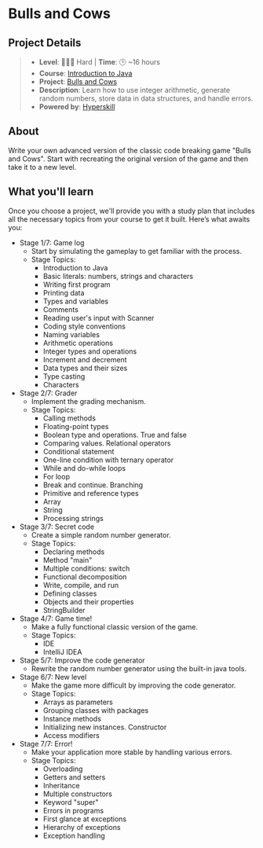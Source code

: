 # Bulls and Cows

## Project Details
> - **Level**: 🌟🌟🌟 Hard | **Time**: 🕒 ~16 hours
> - **Course**: [Introduction to Java](https://hyperskill.org/courses/8-introduction-to-java)
> - **Project**: [Bulls and Cows](https://hyperskill.org/projects/53?track=8)
> - **Description**: Learn how to use integer arithmetic, generate random numbers, store data in data structures, and 
    handle errors.
> - **Powered by**: [Hyperskill](https://hyperskill.org/)

## About

Write your own advanced version of the classic code breaking game "Bulls and Cows". Start with recreating the original 
version of the game and then take it to a new level.

## What you'll learn
Once you choose a project, we'll provide you with a study plan that includes all the necessary topics from your course 
to get it built. Here’s what awaits you:

- Stage 1/7: Game log
  - Start by simulating the gameplay to get familiar with the process.
  - Stage Topics:
    - Introduction to Java
    - Basic literals: numbers, strings and characters
    - Writing first program
    - Printing data
    - Types and variables
    - Comments
    - Reading user's input with Scanner
    - Coding style conventions
    - Naming variables
    - Arithmetic operations
    - Integer types and operations
    - Increment and decrement
    - Data types and their sizes
    - Type casting
    - Characters
- Stage 2/7: Grader
  - Implement the grading mechanism.
  - Stage Topics:
    - Calling methods
    - Floating-point types
    - Boolean type and operations. True and false
    - Comparing values. Relational operators
    - Conditional statement
    - One-line condition with ternary operator
    - While and do-while loops
    - For loop
    - Break and continue. Branching
    - Primitive and reference types
    - Array
    - String
    - Processing strings
- Stage 3/7: Secret code
  - Create a simple random number generator.
  - Stage Topics:
    - Declaring methods
    - Method "main"
    - Multiple conditions: switch
    - Functional decomposition
    - Write, compile, and run
    - Defining classes
    - Objects and their properties
    - StringBuilder
- Stage 4/7: Game time!
  - Make a fully functional classic version of the game.
  - Stage Topics:
    - IDE
    - IntelliJ IDEA
- Stage 5/7: Improve the code generator
  - Rewrite the random number generator using the built-in java tools.
- Stage 6/7: New level
  - Make the game more difficult by improving the code generator.
  - Stage Topics:
    - Arrays as parameters
    - Grouping classes with packages
    - Instance methods
    - Initializing new instances. Constructor
    - Access modifiers
- Stage 7/7: Error!
  - Make your application more stable by handling various errors.
  - Stage Topics:
    - Overloading
    - Getters and setters
    - Inheritance
    - Multiple constructors
    - Keyword "super"
    - Errors in programs
    - First glance at exceptions
    - Hierarchy of exceptions
    - Exception handling